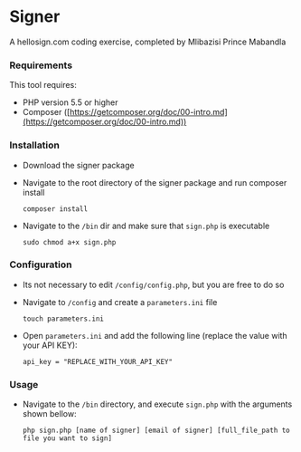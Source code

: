 Signer
=======================
A hellosign.com coding exercise, completed by Mlibazisi Prince Mabandla

### Requirements

This tool requires:
- PHP version 5.5 or higher
- Composer ([https://getcomposer.org/doc/00-intro.md](https://getcomposer.org/doc/00-intro.md))

### Installation

- Download the signer package

- Navigate to the root directory of the signer package and run composer install

    ```shell
    composer install
    ```

- Navigate to the `/bin` dir and make sure that `sign.php` is executable

    ```shell
    sudo chmod a+x sign.php
    ```

### Configuration

- Its not necessary to edit `/config/config.php`, but you are free to do so

- Navigate to `/config` and create a `parameters.ini` file

    ```shell
    touch parameters.ini
    ```

- Open `parameters.ini` and add the following line (replace the value with your API KEY):

    ```shell
    api_key = "REPLACE_WITH_YOUR_API_KEY"
    ```

### Usage

- Navigate to the `/bin` directory, and execute `sign.php` with the arguments shown bellow:

    ```shell
    php sign.php [name of signer] [email of signer] [full_file_path to file you want to sign]
    ```